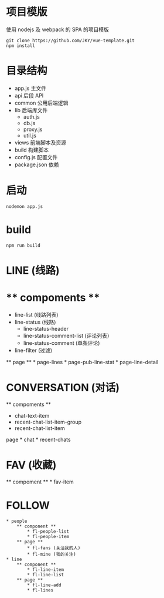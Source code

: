 
项目模版
===
使用 nodejs 及 webpack 的 SPA 的项目模版


	git clone https://github.com/JKY/vue-template.git
	npm install 
	

目录结构
===
* app.js 主文件
* api 后段 API
* common 公用后端逻辑
* lib 后端库文件
	- auth.js
    - db.js
    - proxy.js
    - util.js 
* views  前端脚本及资源
* build  构建脚本
* config.js 配置文件
* package.json 依赖


启动
===
	nodemon app.js 


build
===
	npm run build




LINE (线路)
====
** compoments **
====
* line-list (线路列表)
* line-status (线路)
    - line-status-header 
	- line-status-comment-list (评论列表）
	- line-status-comment (单条评论)
* line-filter (过滤)

** page **
	* page-lines 
	* page-pub-line-stat
	* page-line-detail



CONVERSATION (对话)
============
** compoments **
* chat-text-item
* recent-chat-list-item-group
* recent-chat-list-item

page
	* chat
	* recent-chats

FAV (收藏)
===========
** compoment **
	* fav-item



FOLLOW
======
	* people
		** component **
	    	* fl-people-list
			* fl-people-item
		** page **
			* fl-fans (关注我的人)
			* fl-mine (我的关注)
	* line
		** component **
			* fl-line-item
			* fl-line-list
		** page **
			* fl-line-add
			* fl-lines 

	